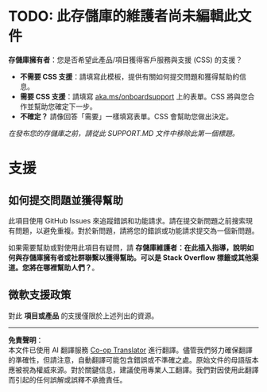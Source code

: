 <!--
CO_OP_TRANSLATOR_METADATA:
{
  "original_hash": "b7244261ee19497082edf33bcce64717",
  "translation_date": "2025-09-29T16:28:52+00:00",
  "source_file": "SUPPORT.md",
  "language_code": "tw"
}
-->
# TODO: 此存儲庫的維護者尚未編輯此文件

**存儲庫擁有者**：您是否希望此產品/項目獲得客戶服務與支援 (CSS) 的支援？

- **不需要 CSS 支援**：請填寫此模板，提供有關如何提交問題和獲得幫助的信息。
- **需要 CSS 支援**：請填寫 [aka.ms/onboardsupport](https://aka.ms/onboardsupport) 上的表單。CSS 將與您合作並幫助您確定下一步。
- **不確定？** 請像回答「需要」一樣填寫表單。CSS 會幫助您做出決定。

*在發布您的存儲庫之前，請從此 SUPPORT.MD 文件中移除此第一個標題。*

# 支援

## 如何提交問題並獲得幫助  

此項目使用 GitHub Issues 來追蹤錯誤和功能請求。請在提交新問題之前搜索現有問題，以避免重複。對於新問題，請將您的錯誤或功能請求提交為一個新問題。

如果需要幫助或對使用此項目有疑問，請 **存儲庫維護者：在此插入指導，說明如何與存儲庫擁有者或社群聯繫以獲得幫助。可以是 Stack Overflow 標籤或其他渠道。您將在哪裡幫助人們？**。

## 微軟支援政策  

對此 **項目或產品** 的支援僅限於上述列出的資源。

---

**免責聲明**：  
本文件已使用 AI 翻譯服務 [Co-op Translator](https://github.com/Azure/co-op-translator) 進行翻譯。儘管我們努力確保翻譯的準確性，但請注意，自動翻譯可能包含錯誤或不準確之處。原始文件的母語版本應被視為權威來源。對於關鍵信息，建議使用專業人工翻譯。我們對因使用此翻譯而引起的任何誤解或誤釋不承擔責任。